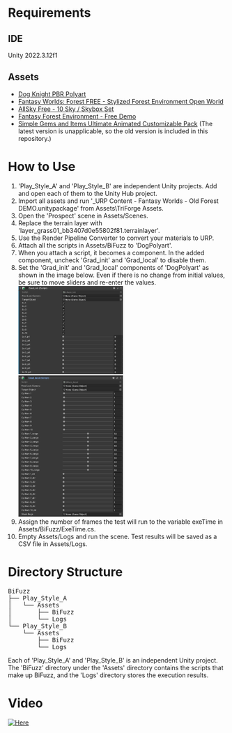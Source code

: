 # Requirements
## IDE
Unity 2022.3.12f1
## Assets
- [Dog Knight PBR Polyart](https://assetstore.unity.com/packages/3d/characters/animals/dog-knight-pbr-polyart-135227)
- [Fantasy Worlds: Forest FREE - Stylized Forest Environment Open World](https://assetstore.unity.com/packages/3d/environments/fantasy/fantasy-worlds-forest-free-stylized-forest-environment-open-worl-282610)
- [AllSky Free - 10 Sky / Skybox Set](https://assetstore.unity.com/packages/2d/textures-materials/sky/allsky-free-10-sky-skybox-set-146014)
- [Fantasy Forest Environment - Free Demo](https://assetstore.unity.com/packages/3d/environments/fantasy/fantasy-forest-environment-free-demo-35361)
- [Simple Gems and Items Ultimate Animated Customizable Pack](https://assetstore.unity.com/packages/3d/props/simple-gems-and-items-ultimate-animated-customizable-pack-73764) (The latest version is unapplicable, so the old version is included in this repository.)

# How to Use
1. 'Play_Style_A' and 'Play_Style_B' are independent Unity projects. Add and open each of them to the Unity Hub project.
2. Import all assets and run '_URP Content - Fantasy Worlds - Old Forest DEMO.unitypackage' from Assets\TriForge Assets.
3. Open the 'Prospect' scene in Assets/Scenes.
4. Replace the terrain layer with 'layer_grass01_bb3407d0e55802f81.terrainlayer'.
5. Use the Render Pipeline Converter to convert your materials to URP.
6. Attach all the scripts in Assets/BiFuzz to 'DogPolyart'.
7. When you attach a script, it becomes a component. In the added component, uncheck 'Grad_init' and 'Grad_local' to disable them.
8. Set the 'Grad_init' and 'Grad_local' components of 'DogPolyart' as shown in the image below. Even if there is no change from initial values, be sure to move sliders and re-enter the values.
    <img src="README_Images/Grad_init.png" width="50%">
    <img src="README_Images/Grad_local.png" width="50%">
9. Assign the number of frames the test will run to the variable exeTime in Assets/BiFuzz/ExeTime.cs.
10. Empty Assets/Logs and run the scene. Test results will be saved as a CSV file in Assets/Logs.

# Directory Structure
<pre>
BiFuzz  
├── Play_Style_A  
│   └── Assets  
│       ├── BiFuzz  
│       └── Logs  
└── Play_Style_B  
    └── Assets  
        ├── BiFuzz  
        └── Logs  
</pre>

Each of 'Play_Style_A' and 'Play_Style_B' is an independent Unity project. The 'BiFuzz' directory under the 'Assets' directory contains the scripts that make up BiFuzz, and the 'Logs' directory stores the execution results.

# Video
[![Here](./README_Images)](https://youtu.be/VOrHfnLJSbk)